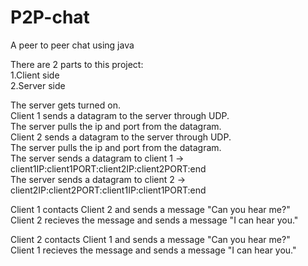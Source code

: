 # P2P-chat
A peer to peer chat using java

There are 2 parts to this project:<br>
1.Client side<br>
2.Server side<br>

The server gets turned on.<br>
Client 1 sends a datagram to the server through UDP.<br>
The server pulls the ip and port from the datagram.<br>
Client 2 sends a datagram to the server through UDP.<br>
The server pulls the ip and port from the datagram.<br>
The server sends a datagram to client 1 -> client1IP:client1PORT:client2IP:client2PORT:end<br>
The server sends a datagram to client 2 -> client2IP:client2PORT:client1IP:client1PORT:end<br>

Client 1 contacts Client 2 and sends a message "Can you hear me?"<br>
Client 2 recieves the message and sends a message "I can hear you."<br>

Client 2 contacts Client 1 and sends a message "Can you hear me?"<br>
Client 1 recieves the message and sends a message "I can hear you."<br>
